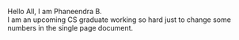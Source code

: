 Hello All, I am Phaneendra B.
<br>
I am an upcoming CS graduate working so hard just to change some numbers in the single page document.
